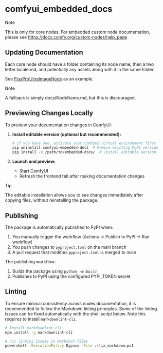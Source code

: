 # comfyui_embedded_docs

> [!NOTE]
> This is only for core nodes. For embedded custom node documentation, please see <https://docs.comfy.org/custom-nodes/help_page>

## Updating Documentation

Each core node should have a folder containing its node name, then a two letter locale.md, and potentially any assets along with it in the same folder.

See [FluxProUltraImageNode](https://github.com/Comfy-Org/embedded-docs/tree/main/docs/FluxProUltraImageNode) as an example.

> [!NOTE]
> A fallback is simply docs/NodeName.md, but this is discouraged.

## Previewing Changes Locally

To preview your documentation changes in ComfyUI:

1. **Install editable version (optional but recommended):**

   ```bash
   # If you have one, activate your ComfyUI virtual environment first
   pip uninstall comfyui-embedded-docs  # Remove existing PyPI version
   pip install -e /path/to/embedded-docs/  # Install editable version
   ```

2. **Launch and preview:**
   - Start ComfyUI
   - Refresh the frontend tab after making documentation changes

> [!TIP]
> The editable installation allows you to see changes immediately after copying files, without reinstalling the package.

## Publishing

The package is automatically published to PyPI when:

1. You manually trigger the workflow (Actions → Publish to PyPI → Run workflow)
2. You push changes to `pyproject.toml` on the main branch
3. A pull request that modifies `pyproject.toml` is merged to main

The publishing workflow:

1. Builds the package using `python -m build`
2. Publishes to PyPI using the configured PYPI_TOKEN secret

## Linting

To ensure minimal consistency across nodes documentation, it is recommended to follow the Markdown linting principles. Some of the linting issues can be fixed automatically with the shell script below. Note this requires to install `markdownlint-cli`.

```sh
# Install markdownlint-cli
npm install -g markdownlint-cli

# Fix linting issues in markdown files
powershell -ExecutionPolicy Bypass -File .\fix_markdown.ps1
```